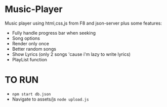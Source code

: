 # Music-Player
Music player using html,css,js from F8 and json-server plus some features:
+ Fully handle progress bar when seeking
+ Song options
+ Render only once
+ Better random songs 
+ Show Lyrics (only 2 songs 'cause i'm lazy to write lyrics)
+ PlayList function
# TO RUN
+ `npm start db.json`
+ Navigate to assets/js `node upload.js`
